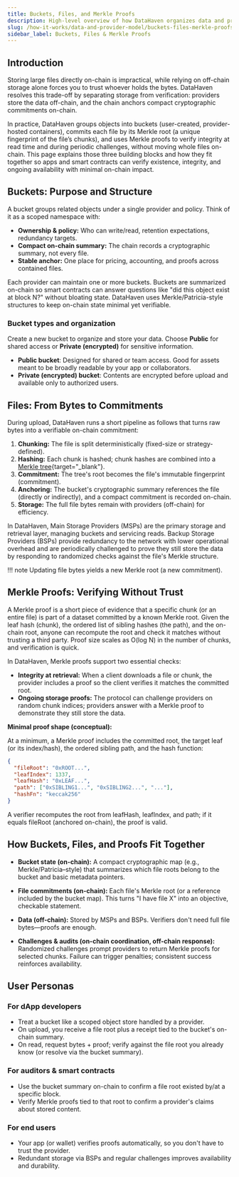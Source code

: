 ```yaml
---
title: Buckets, Files, and Merkle Proofs
description: High-level overview of how DataHaven organizes data and proves integrity using buckets, files, and Merkle proofs.
slug: /how-it-works/data-and-provider-model/buckets-files-merkle-proofs
sidebar_label: Buckets, Files & Merkle Proofs
---
```


## Introduction

Storing large files directly on-chain is impractical, while relying on off-chain storage alone forces you to trust whoever holds the bytes. DataHaven resolves this trade-off by separating storage from verification: providers store the data off-chain, and the chain anchors compact cryptographic commitments on-chain.

In practice, DataHaven groups objects into buckets (user-created, provider-hosted containers), commits each file by its Merkle root (a unique fingerprint of the file’s chunks), and uses Merkle proofs to verify integrity at read time and during periodic challenges, without moving whole files on-chain. This page explains those three building blocks and how they fit together so apps and smart contracts can verify existence, integrity, and ongoing availability with minimal on-chain impact. 

## Buckets: Purpose and Structure

A bucket groups related objects under a single provider and policy. Think of it as a scoped namespace with:

- **Ownership & policy:** Who can write/read, retention expectations, redundancy targets.
- **Compact on-chain summary:** The chain records a cryptographic summary, not every file.
- **Stable anchor:** One place for pricing, accounting, and proofs across contained files.

Each provider can maintain one or more buckets. Buckets are summarized on-chain so smart contracts can answer questions like "did this object exist at block N?" without bloating state. DataHaven uses Merkle/Patricia-style structures to keep on-chain state minimal yet verifiable.

### Bucket types and organization

Create a new bucket to organize and store your data. Choose **Public** for shared access or **Private (encrypted)** for sensitive information.

- **Public bucket**: Designed for shared or team access. Good for assets meant to be broadly readable by your app or collaborators.
- **Private (encrypted) bucket**: Contents are encrypted before upload and available only to authorized users.

## Files: From Bytes to Commitments

During upload, DataHaven runs a short pipeline as follows that turns raw bytes into a verifiable on-chain commitment:

1. **Chunking:** The file is split deterministically (fixed-size or strategy-defined).
2. **Hashing:** Each chunk is hashed; chunk hashes are combined into a [Merkle tree](https://en.wikipedia.org/wiki/Merkle_tree){target="_blank"}.
3. **Commitment:** The tree's root becomes the file's immutable fingerprint (commitment).
4. **Anchoring:** The bucket's cryptographic summary references the file (directly or indirectly), and a compact commitment is recorded on-chain.
5. **Storage:** The full file bytes remain with providers (off-chain) for efficiency.


In DataHaven, Main Storage Providers (MSPs) are the primary storage and retrieval layer, managing buckets and servicing reads. Backup Storage Providers (BSPs) provide redundancy to the network with lower operational overhead and are periodically challenged to prove they still store the data by responding to randomized checks against the file's Merkle structure.

!!! note
    Updating file bytes yields a new Merkle root (a new commitment).

## Merkle Proofs: Verifying Without Trust

A Merkle proof is a short piece of evidence that a specific chunk (or an entire file) is part of a dataset committed by a known Merkle root. Given the leaf hash (chunk), the ordered list of sibling hashes (the path), and the on-chain root, anyone can recompute the root and check it matches without trusting a third party. Proof size scales as O(log N) in the number of chunks, and verification is quick.

In DataHaven, Merkle proofs support two essential checks:

- **Integrity at retrieval:** When a client downloads a file or chunk, the provider includes a proof so the client verifies it matches the committed root.
- **Ongoing storage proofs:** The protocol can challenge providers on random chunk indices; providers answer with a Merkle proof to demonstrate they still store the data.

**Minimal proof shape (conceptual):**

At a minimum, a Merkle proof includes the committed root, the target leaf (or its index/hash), the ordered sibling path, and the hash function:

```json
{
  "fileRoot": "0xROOT...",
  "leafIndex": 1337,
  "leafHash": "0xLEAF...",
  "path": ["0xSIBLING1...", "0xSIBLING2...", "..."],
  "hashFn": "keccak256"
}
```

A verifier recomputes the root from leafHash, leafIndex, and path; if it equals fileRoot (anchored on-chain), the proof is valid.

## How Buckets, Files, and Proofs Fit Together

- **Bucket state (on-chain):** A compact cryptographic map (e.g., Merkle/Patricia–style) that summarizes which file roots belong to the bucket and basic metadata pointers.

- **File commitments (on-chain):** Each file's Merkle root (or a reference included by the bucket map). This turns "I have file X" into an objective, checkable statement.

- **Data (off-chain):** Stored by MSPs and BSPs. Verifiers don't need full file bytes—proofs are enough.

- **Challenges & audits (on-chain coordination, off-chain response):** Randomized challenges prompt providers to return Merkle proofs for selected chunks. Failure can trigger penalties; consistent success reinforces availability.

## User Personas

### For dApp developers

- Treat a bucket like a scoped object store handled by a provider.
- On upload, you receive a file root plus a receipt tied to the bucket's on-chain summary.
- On read, request bytes + proof; verify against the file root you already know (or resolve via the bucket summary).

### For auditors & smart contracts

- Use the bucket summary on-chain to confirm a file root existed by/at a specific block.
- Verify Merkle proofs tied to that root to confirm a provider's claims about stored content.

### For end users

- Your app (or wallet) verifies proofs automatically, so you don't have to trust the provider.
- Redundant storage via BSPs and regular challenges improves availability and durability.
